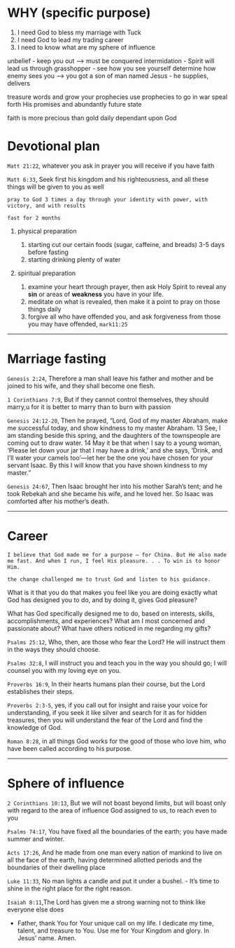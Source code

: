# WHY (specific purpose)
1. I need God to bless my marriage with Tuck 
2. I need God to lead my trading career 
3. I need to know what are my sphere of influence

unbelief - keep you out --> must be conquered
intermidation - Spirit will lead us through
grasshopper - see how you see yourself determine how enemy sees you
--> you got a son of man named Jesus - he supplies, delivers

treasure words and grow your prophecies
use prophecies to go in war 
speal forth His promises and abundantly future state

faith is more precious than gold
daily dependant upon God

# Devotional plan
`Matt 21:22`, whatever you ask in prayer you will receive if you have faith

`Matt 6:33`, Seek first his kingdom and his righteousness, and all these things will be given to you as well

`pray to God 3 times a day through your identity with power, with victory, and with results`

`fast for 2 months`

1. physical preparation
    1. starting cut our certain foods (sugar, caffeine, and breads) 3-5 days before fasting
    2. starting drinking plenty of water 

2. spiritual preparation
    1. examine your heart through prayer, then ask Holy Spirit to reveal any **sin** or areas of **weakness** you have in your life.
    2. meditate on what is revealed, then make it a point to pray on those things daily
    3. forgive all who have offended you, and ask forgiveness from those you may have offended, `mark11:25` 

---- 
# Marriage fasting
`Genesis 2:24`, Therefore a man shall leave his father and mother and be joined to his wife, and they shall become one flesh.

`1 Corinthians 7:9`, But if they cannot control themselves, they should marry,u for it is better to marry than to burn with passion

`Genesis 24:12-20`, Then he prayed, “Lord, God of my master Abraham, make me successful today, and show kindness to my master Abraham. 13 See, I am standing beside this spring, and the daughters of the townspeople are coming out to draw water. 14 May it be that when I say to a young woman, ‘Please let down your jar that I may have a drink,’ and she says, ‘Drink, and I’ll water your camels too’—let her be the one you have chosen for your servant Isaac. By this I will know that you have shown kindness to my master.”

`Genesis 24:67`, Then Isaac brought her into his mother Sarah’s tent; and he took Rebekah and she became his wife, and he loved her. So Isaac was comforted after his mother’s death.

--- 
# Career
`I believe that God made me for a purpose – for China. But He also made me fast. And when I run, I feel His pleasure. . . To win is to honor Him.`

`the change challenged me to trust God and listen to his guidance.`

What is it that you do that makes you feel like you are doing exactly what God has designed you to do, and by doing it, gives God pleasure?

What has God specifically designed me to do, based on interests, skills, accomplishments, and experiences? What am I most concerned and passionate about? What have others noticed in me regarding my gifts?

`Psalms 25:12`, Who, then, are those who fear the Lord? He will instruct them in the ways they should choose.

`Psalms 32:8`, I will instruct you and teach you in the way you should go; I will counsel you with my loving eye on you.

`Proverbs 16:9`, In their hearts humans plan their course, but the Lord establishes their steps.

`Proverbs 2:3-5`, yes, if you call out for insight and raise your voice for understanding, if you seek it like silver and search for it as for hidden treasures, then you will understand the fear of the Lord and find the knowledge of God.

`Roman 8:28`, in all things God works for the good of those who love him, who have been called according to his purpose.

--- 
# Sphere of influence 
 `2 Corinthians 10:13`, But we will not boast beyond limits, but will boast only with regard to the area of influence God assigned to us, to reach even to you

`Psalms 74:17`, You have fixed all the boundaries of the earth; you have made summer and winter.

`Acts 17:26`, And he made from one man every nation of mankind to live on all the face of the earth, having determined allotted periods and the boundaries of their dwelling place

`Luke 11:33`, No man lights a candle and put it under a bushel. 
    - It’s time to shine in the right place for the right reason.

`Isaiah 8:11`,The Lord has given me a strong warning not to think like everyone else does
- Father, thank You for Your unique call on my life. I dedicate my time, talent, and treasure to You. Use me for Your Kingdom and glory. In Jesus’ name. Amen.